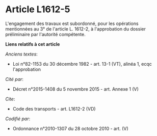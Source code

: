 # Article L1612-5

L'engagement des travaux est subordonné, pour les opérations mentionnées au 3° de l'article L. 1612-2, à l'approbation du
dossier préliminaire par l'autorité compétente.

**Liens relatifs à cet article**

_Anciens textes_:

  - Loi n°82-1153 du 30 décembre 1982 - art. 13-1 (VT), alinéa 1, ecqc l'approbation

_Cité par_:

  - Décret n°2015-1408 du 5 novembre 2015 - art. Annexe 1 (V)

_Cite_:

  - Code des transports - art. L1612-2 (VD)

_Codifié par_:

  - Ordonnance n°2010-1307 du 28 octobre 2010 - art. (V)
